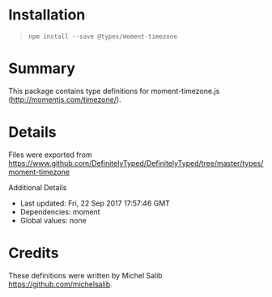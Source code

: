 # Installation
> `npm install --save @types/moment-timezone`

# Summary
This package contains type definitions for moment-timezone.js (http://momentjs.com/timezone/).

# Details
Files were exported from https://www.github.com/DefinitelyTyped/DefinitelyTyped/tree/master/types/moment-timezone

Additional Details
 * Last updated: Fri, 22 Sep 2017 17:57:46 GMT
 * Dependencies: moment
 * Global values: none

# Credits
These definitions were written by Michel Salib <https://github.com/michelsalib>.
